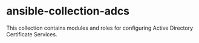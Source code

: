 # ansible-collection-adcs
This collection contains modules and roles for configuring Active Directory Certificate Services.
